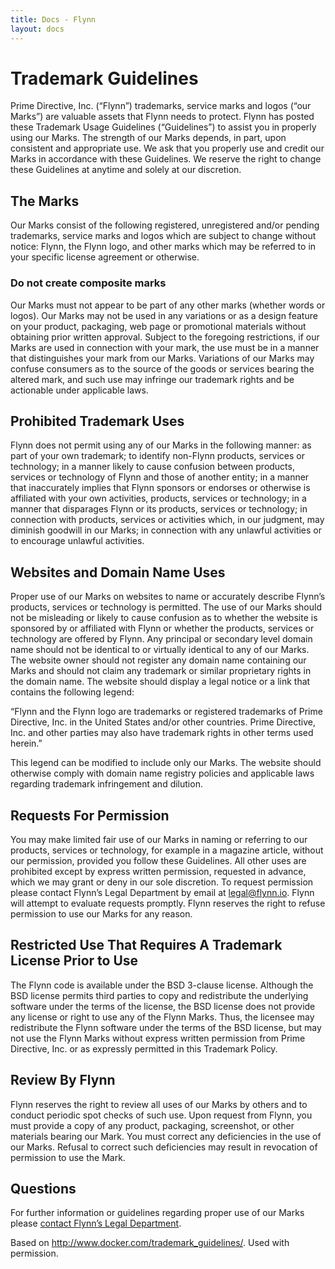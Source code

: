 ```yaml
---
title: Docs - Flynn
layout: docs
---
```


# Trademark Guidelines

Prime Directive, Inc. (“Flynn”) trademarks, service marks and logos (“our Marks”) are valuable assets that Flynn needs to protect. Flynn has posted these Trademark Usage Guidelines (“Guidelines”) to assist you in properly using our Marks. The strength of our Marks depends, in part, upon consistent and appropriate use. We ask that you properly use and credit our Marks in accordance with these Guidelines. We reserve the right to change these Guidelines at anytime and solely at our discretion.

## The Marks

Our Marks consist of the following registered, unregistered and/or pending trademarks, service marks and logos which are subject to change without notice: Flynn, the Flynn logo, and other marks which may be referred to in your specific license agreement or otherwise.


### Do not create composite marks

Our Marks must not appear to be part of any other marks (whether words or logos). Our Marks may not be used in any variations or as a design feature on your product, packaging, web page or promotional materials without obtaining prior written approval. Subject to the foregoing restrictions, if our Marks are used in connection with your mark, the use must be in a manner that distinguishes your mark from our Marks. Variations of our Marks may confuse consumers as to the source of the goods or services bearing the altered mark, and such use may infringe our trademark rights and be actionable under applicable laws.

## Prohibited Trademark Uses

Flynn does not permit using any of our Marks in the following manner: as part of your own trademark; to identify non-Flynn products, services or technology; in a manner likely to cause confusion between products, services or technology of Flynn and those of another entity; in a manner that inaccurately implies that Flynn sponsors or endorses or otherwise is affiliated with your own activities, products, services or technology; in a manner that disparages Flynn or its products, services or technology; in connection with products, services or activities which, in our judgment, may diminish goodwill in our Marks; in connection with any unlawful activities or to encourage unlawful activities.

## Websites and Domain Name Uses

Proper use of our Marks on websites to name or accurately describe Flynn’s products, services or technology is permitted. The use of our Marks should not be misleading or likely to cause confusion as to whether the website is sponsored by or affiliated with Flynn or whether the products, services or technology are offered by Flynn. Any principal or secondary level domain name should not be identical to or virtually identical to any of our Marks. The website owner should not register any domain name containing our Marks and should not claim any trademark or similar proprietary rights in the domain name. The website should display a legal notice or a link that contains the following legend:

“Flynn and the Flynn logo are trademarks or registered trademarks of Prime Directive, Inc. in the United States and/or other countries. Prime Directive, Inc. and other parties may also have trademark rights in other terms used herein.”

This legend can be modified to include only our Marks. The website should otherwise comply with domain name registry policies and applicable laws regarding trademark infringement and dilution.

## Requests For Permission

You may make limited fair use of our Marks in naming or referring to our products, services or technology, for example in a magazine article, without our permission, provided you follow these Guidelines. All other uses are prohibited except by express written permission, requested in advance, which we may grant or deny in our sole discretion. To request permission please contact Flynn’s Legal Department by email at legal@flynn.io. Flynn will attempt to evaluate requests promptly. Flynn reserves the right to refuse permission to use our Marks for any reason.

## Restricted Use That Requires A Trademark License Prior to Use

The Flynn code is available under the BSD 3-clause license. Although the BSD license permits third parties to copy and redistribute the underlying software under the terms of the license, the BSD license does not provide any license or right to use any of the Flynn Marks. Thus, the licensee may redistribute the Flynn software under the terms of the BSD license, but may not use the Flynn Marks without express written permission from Prime Directive, Inc. or as expressly permitted in this Trademark Policy.

## Review By Flynn

Flynn reserves the right to review all uses of our Marks by others and to conduct periodic spot checks of such use. Upon request from Flynn, you must provide a copy of any product, packaging, screenshot, or other materials bearing our Mark. You must correct any deficiencies in the use of our Marks. Refusal to correct such deficiencies may result in revocation of permission to use the Mark.

## Questions

For further information or guidelines regarding proper use of our Marks please [contact Flynn’s Legal Department](mailto:legal@flynn.io).

Based on http://www.docker.com/trademark_guidelines/. Used with permission.
